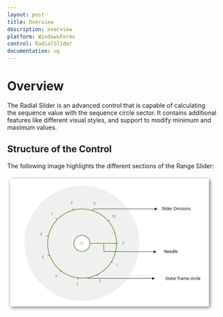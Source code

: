 ```yaml
---
layout: post
title: Overview
description: overview
platform: WindowsForms
control: RadialSlider 
documentation: ug
---
```


# Overview

The Radial Slider is an advanced control that is capable of calculating the sequence value with the sequence circle sector. It contains additional features like different visual styles, and support to modify minimum and maximum values.

## Structure of the Control

The following image highlights the different sections of the Range Slider:

![](Overview_images/Overview_img1.png)



